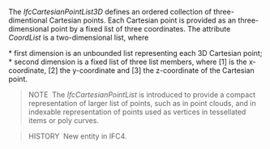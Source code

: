 The _IfcCartesianPointList3D_ defines an ordered collection of three-dimentional Cartesian points. Each Cartesian point is provided as an three-dimensional point by a fixed list of three coordinates. The attribute _CoordList_ is a two-dimensional list, where

\* first dimension is an unbounded list representing each 3D Cartesian point;
\* second dimension is a fixed list of three list members, where [1] is the x-coordinate, [2] the y-coordinate and [3] the z-coordinate of the Cartesian point.

> NOTE&nbsp; The _IfcCartesianPointList_ is introduced to provide a compact representation of larger list of points, such as in point clouds, and in indexable representation of points used as vertices in tessellated items or poly curves.

> HISTORY&nbsp; New entity in IFC4.
